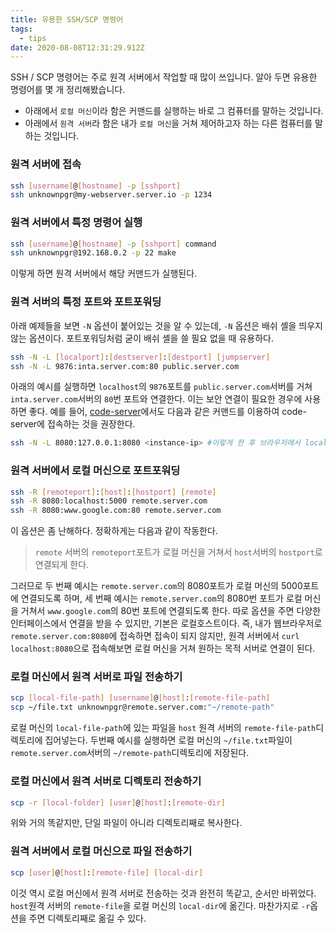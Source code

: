 ```yaml
---
title: 유용한 SSH/SCP 명령어
tags:
  - tips
date: 2020-08-08T12:31:29.912Z
---
```


SSH / SCP 명령어는 주로 원격 서버에서 작업할 때 많이 쓰입니다. 알아 두면 유용한 명령어를 몇 개 정리해봤습니다.

- 아래에서 `로컬 머신`이라 함은 커맨드를 실행하는 바로 그 컴퓨터를 말하는 것입니다.
- 아래에서 `원격 서버`라 함은 내가 `로컬 머신`을 거쳐 제어하고자 하는 다른 컴퓨터를 말하는 것입니다.

### 원격 서버에 접속

```bash
ssh [username]@[hostname] -p [sshport]
ssh unknownpgr@my-webserver.server.io -p 1234
```

### 원격 서버에서 특정 명령어 실행

```bash
ssh [username]@[hostname] -p [sshport] command
ssh unknownpgr@192.168.0.2 -p 22 make
```

이렇게 하면 원격 서버에서 해당 커맨드가 실행된다.

### 원격 서버의 특정 포트와 포트포워딩
아래 예제들을 보면 `-N` 옵션이 붙어있는 것을 알 수 있는데, `-N` 옵션은 배쉬 셸을 띄우지 않는 옵션이다. 포트포워딩처럼 굳이 배쉬 셸을 쓸 필요 없을 때 유용하다.

```bash
ssh -N -L [localport]:[destserver]:[destport] [jumpserver]
ssh -N -L 9876:inta.server.com:80 public.server.com
```

아래의 예시를 실행하면 `localhost`의 `9876`포트를 `public.server.com`서버를 거쳐 `inta.server.com`서버의 `80`번 포트와 연결한다. 이는 보안 연결이 필요한 경우에 사용하면 좋다. 예를 들어, [code-server](https://github.com/cdr/code-server)에서도 다음과 같은 커맨드를 이용하여 code-server에 접속하는 것을 권장한다.

```bash
ssh -N -L 8080:127.0.0.1:8080 <instance-ip> #이렇게 한 후 브라우저에서 localhost:8080으로 접속한다.
```

### 원격 서버에서 로컬 머신으로 포트포워딩

```bash
ssh -R [remoteport]:[host]:[hostport] [remote]
ssh -R 8080:localhost:5000 remote.server.com
ssh -R 8080:www.google.com:80 remote.server.com
```

이 옵션은 좀 난해하다. 정확하게는 다음과 같이 작동한다.

> `remote` 서버의 `remoteport`포트가 로컬 머신을 거쳐서 `host`서버의 `hostport`로 연결되게 한다.

그러므로 두 번째 예시는 `remote.server.com`의 8080포트가 로컬 머신의 5000포트에 연결되도록 하며, 세 번째 예시는 `remote.server.com`의 8080번 포트가 로컬 머신을 거쳐서 `www.google.com`의 80번 포트에 연결되도록 한다. 따로 옵션을 주면 다양한 인터페이스에서 연결을 받을 수 있지만, 기본은 로컬호스트이다. 즉, 내가 웹브라우저로 `remote.server.com:8080`에 접속하면 접속이 되지 않지만, 원격 서버에서 `curl localhost:8080`으로 접속해보면 로컬 머신을 거쳐 원하는 목적 서버로 연결이 된다.

### 로컬 머신에서 원격 서버로 파일 전송하기

```bash
scp [local-file-path] [username]@[host]:[remote-file-path]
scp ~/file.txt unknownpgr@remote.server.com:"~/remote-path"
```

로컬 머신의 `local-file-path`에 있는 파일을 `host` 원격 서버의 `remote-file-path`디렉토리에 집어넣는다. 두번째 예시를 실행하면 로컬 머신의 `~/file.txt`파일이 `remote.server.com`서버의 `~/remote-path`디렉토리에 저장된다.

### 로컬 머신에서 원격 서버로 디렉토리 전송하기

```bash
scp -r [local-folder] [user]@[host]:[remote-dir]
```

위와 거의 똑같지만, 단일 파일이 아니라 디렉토리째로 복사한다.

### 원격 서버에서 로컬 머신으로 파일 전송하기

```bash
scp [user]@[host]:[remote-file] [local-dir]
```

이것 역시 로컬 머신에서 원격 서버로 전송하는 것과 완전히 똑같고, 순서만 바뀌었다. `host`원격 서버의 `remote-file`을 로컬 머신의 `local-dir`에 옮긴다. 마찬가지로 `-r`옵션을 주면 디렉토리째로 옮길 수 있다.

